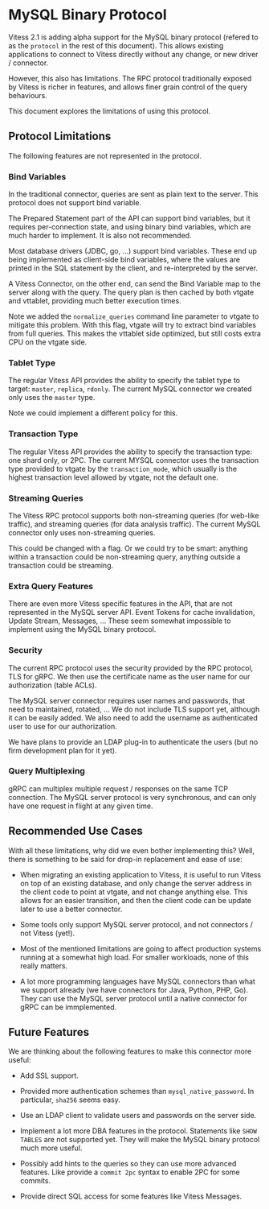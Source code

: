 # MySQL Binary Protocol

Vitess 2.1 is adding alpha support for the MySQL binary protocol (refered to as the
`protocol` in the rest of this document). This allows existing applications to
connect to Vitess directly without any change, or new driver / connector.

However, this also has limitations. The RPC protocol traditionally exposed by
Vitess is richer in features, and allows finer grain control of the query
behaviours.

This document explores the limitations of using this protocol.

## Protocol Limitations

The following features are not represented in the protocol.

### Bind Variables

In the traditional connector, queries are sent as plain text to the server. This
protocol does not support bind variable.

The Prepared Statement part of the API can support bind variables, but it
requires per-connection state, and using binary bind variables, which are much
harder to implement. It is also not recommended.

Most database drivers (JDBC, go, ...) support bind variables. These end up being
implemented as client-side bind variables, where the values are printed in the
SQL statement by the client, and re-interpreted by the server.

A Vitess Connector, on the other end, can send the Bind Variable map to the
server along with the query. The query plan is then cached by both vtgate and
vttablet, providing much better execution times.

Note we added the `normalize_queries` command line parameter to vtgate to
mitigate this problem. With this flag, vtgate will try to extract bind variables
from full queries. This makes the vttablet side optimized, but still costs extra
CPU on the vtgate side.

### Tablet Type

The regular Vitess API provides the ability to specify the tablet type to
target: `master`, `replica`, `rdonly`. The current MySQL connector we created
only uses the `master` type.

Note we could implement a different policy for this.

### Transaction Type

The regular Vitess API provides the ability to specify the transaction type: one
shard only, or 2PC. The current MYSQL connector uses the transaction type
provided to vtgate by the `transaction_mode`, which usually is the highest
transaction level allowed by vtgate, not the default one.

### Streaming Queries

The Vitess RPC protocol supports both non-streaming queries (for web-like
traffic), and streaming queries (for data analysis traffic). The current MySQL
connector only uses non-streaming queries.

This could be changed with a flag. Or we could try to be smart: anything within
a transaction could be non-streaming query, anything outside a transaction could
be streaming.

### Extra Query Features

There are even more Vitess specific features in the API, that are not
represented in the MySQL server API. Event Tokens for cache invalidation, Update
Stream, Messages, ... These seem somewhat impossible to implement using the
MySQL binary protocol.

### Security

The current RPC protocol uses the security provided by the RPC protocol, TLS for
gRPC. We then use the certificate name as the user name for our authorization
(table ACLs).

The MySQL server connector requires user names and passwords, that need to
maintained, rotated, ... We do not include TLS support yet, although it can be
easily added. We also need to add the username as authenticated user to use for
our authorization.

We have plans to provide an LDAP plug-in to authenticate the users (but no firm
development plan for it yet).

### Query Multiplexing

gRPC can multiplex multiple request / responses on the same TCP connection. The
MySQL server protocol is very synchronous, and can only have one request in
flight at any given time.

## Recommended Use Cases

With all these limitations, why did we even bother implementing this? Well,
there is something to be said for drop-in replacement and ease of use:

* When migrating an existing application to Vitess, it is useful to run Vitess
  on top of an existing database, and only change the server address in the
  client code to point at vtgate, and not change anything else. This allows for
  an easier transition, and then the client code can be update later to use a
  better connector.

* Some tools only support MySQL server protocol, and not connectors / not Vitess
  (yet!).

* Most of the mentioned limitations are going to affect production systems
  running at a somewhat high load. For smaller workloads, none of this really
  matters.
  
* A lot more programming languages have MySQL connectors than what we support
  already (we have connectors for Java, Python, PHP, Go). They can use the MySQL
  server protocol until a native connector for gRPC can be immplemented.

## Future Features

We are thinking about the following features to make this connector more useful:

* Add SSL support.

* Provided more authentication schemes than `mysql_native_password`. In
  particular, `sha256` seems easy.
  
* Use an LDAP client to validate users and passwords on the server side.

* Implement a lot more DBA features in the protocol. Statements like `SHOW
  TABLES` are not supported yet. They will make the MySQL binary protocol much
  more useful.
  
* Possibly add hints to the queries so they can use more advanced features. Like
  provide a `commit 2pc` syntax to enable 2PC for some commits.

* Provide direct SQL access for some features like Vitess Messages.

